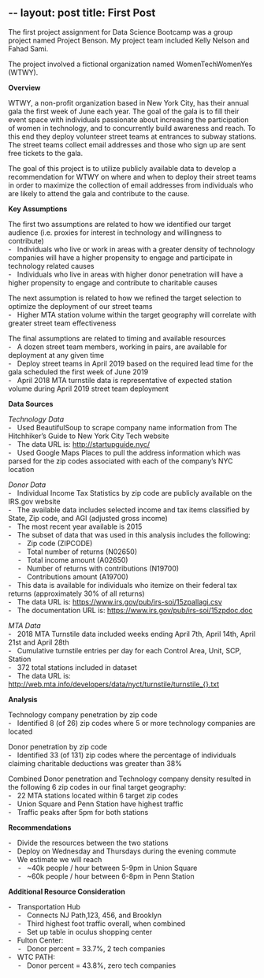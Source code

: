 --
layout: post
title: First Post
---

The first project assignment for Data Science Bootcamp was a group project named Project Benson. My project team included Kelly Nelson and Fahad Sami. 

The project involved a fictional organization named WomenTechWomenYes (WTWY).

**Overview**

WTWY, a non-profit organization based in New York City, has their annual gala the first week of June each year. The goal of the gala is to fill their event space with individuals passionate about increasing the participation of women in technology, and to concurrently build awareness and reach. To this end they deploy volunteer street teams at entrances to subway stations. The street teams collect email addresses and those who sign up are sent free tickets to the gala.

The goal of this project is to utilize publicly available data to develop a recommendation for WTWY on where and when to deploy their street teams in order to maximize the collection of email addresses from individuals who are likely to attend the gala and contribute to the cause.

**Key Assumptions**

The first two assumptions are related to how we identified our target audience (i.e. proxies for interest in technology and willingness to contribute)  
-&nbsp;&nbsp;&nbsp;Individuals who live or work in areas with a greater density of technology companies will have a higher propensity to engage and participate in technology related causes  
-&nbsp;&nbsp;&nbsp;Individuals who live in areas with higher donor penetration will have a higher propensity to engage and contribute to charitable causes 

The next assumption is related to how we refined the target selection to optimize the deployment of our street teams  
-&nbsp;&nbsp;&nbsp;Higher MTA station volume within the target geography will correlate with greater street team effectiveness  

The final assumptions are related to timing and available resources  
-&nbsp;&nbsp;&nbsp;A dozen street team members, working in pairs, are available for deployment at any given time  
-&nbsp;&nbsp;&nbsp;Deploy street teams in April 2019 based on the required lead time for the gala scheduled the first week of June 2019  
-&nbsp;&nbsp;&nbsp;April 2018 MTA turnstile data is representative of expected station volume during April 2019 street team deployment   

**Data Sources**

*Technology Data*  
-&nbsp;&nbsp;&nbsp;Used BeautifulSoup to scrape company name information from The Hitchhiker’s Guide to New York City Tech website  
-&nbsp;&nbsp;&nbsp;The data URL is: http://startupguide.nyc/  
-&nbsp;&nbsp;&nbsp;Used Google Maps Places to pull the address information which was parsed for the zip codes associated with each of the company’s NYC location  

*Donor Data*  
-&nbsp;&nbsp;&nbsp;Individual Income Tax Statistics by zip code are publicly available on the IRS.gov website  
-&nbsp;&nbsp;&nbsp;The available data includes selected income and tax items classified by State, Zip code, and AGI (adjusted gross income)  
-&nbsp;&nbsp;&nbsp;The most recent year available is 2015  
-&nbsp;&nbsp;&nbsp;The subset of data that was used in this analysis includes the following:  
&nbsp;&nbsp;&nbsp;&nbsp;&nbsp;-&nbsp;&nbsp;&nbsp;Zip code (ZIPCODE)  
&nbsp;&nbsp;&nbsp;&nbsp;&nbsp;-&nbsp;&nbsp;&nbsp;Total number of returns (N02650)  
&nbsp;&nbsp;&nbsp;&nbsp;&nbsp;-&nbsp;&nbsp;&nbsp;Total income amount (A02650)  
&nbsp;&nbsp;&nbsp;&nbsp;&nbsp;-&nbsp;&nbsp;&nbsp;Number of returns with contributions (N19700)  
&nbsp;&nbsp;&nbsp;&nbsp;&nbsp;-&nbsp;&nbsp;&nbsp;Contributions amount (A19700)  
-&nbsp;&nbsp;&nbsp;This data is available for individuals who itemize on their federal tax returns (approximately 30% of all returns)   
-&nbsp;&nbsp;&nbsp;The data URL is: https://www.irs.gov/pub/irs-soi/15zpallagi.csv  
-&nbsp;&nbsp;&nbsp;The documentation URL is: https://www.irs.gov/pub/irs-soi/15zpdoc.doc  

*MTA Data*  
-&nbsp;&nbsp;&nbsp;2018 MTA Turnstile data included weeks ending April 7th, April 14th, April 21st and April 28th  
-&nbsp;&nbsp;&nbsp;Cumulative turnstile entries per day for each Control Area, Unit, SCP, Station  
-&nbsp;&nbsp;&nbsp;372 total stations included in dataset  
-&nbsp;&nbsp;&nbsp;The data URL is: http://web.mta.info/developers/data/nyct/turnstile/turnstile_{}.txt  

**Analysis**

Technology company penetration by zip code  
-&nbsp;&nbsp;&nbsp;Identified 8 (of 26) zip codes where 5 or more technology companies are located  

Donor penetration by zip code  
-&nbsp;&nbsp;&nbsp;Identified 33 (of 131) zip codes where the percentage of individuals claiming charitable deductions was greater than 38%  

Combined Donor penetration and Technology company density resulted in the following 6 zip codes in our final target geography:  
-&nbsp;&nbsp;&nbsp;22 MTA stations located within 6 target zip codes  
-&nbsp;&nbsp;&nbsp;Union Square and Penn Station have highest traffic  
-&nbsp;&nbsp;&nbsp;Traffic peaks after 5pm for both stations  

**Recommendations**  

-&nbsp;&nbsp;&nbsp;Divide the resources between the two stations   
-&nbsp;&nbsp;&nbsp;Deploy on Wednesday and Thursdays during the evening commute  
-&nbsp;&nbsp;&nbsp;We estimate we will reach  
&nbsp;&nbsp;&nbsp;&nbsp;&nbsp;-&nbsp;&nbsp;&nbsp;~40k people / hour between 5-9pm in Union Square   
&nbsp;&nbsp;&nbsp;&nbsp;&nbsp;-&nbsp;&nbsp;&nbsp;~60k people / hour between 6-8pm in Penn Station  

**Additional Resource Consideration**  

-&nbsp;&nbsp;&nbsp;Transportation Hub  
&nbsp;&nbsp;&nbsp;&nbsp;&nbsp;-&nbsp;&nbsp;&nbsp;Connects NJ Path,123, 456, and Brooklyn  
&nbsp;&nbsp;&nbsp;&nbsp;&nbsp;-&nbsp;&nbsp;&nbsp;Third highest foot traffic overall, when combined  
&nbsp;&nbsp;&nbsp;&nbsp;&nbsp;-&nbsp;&nbsp;&nbsp;Set up table in oculus shopping center  
-&nbsp;&nbsp;&nbsp;Fulton Center:  
&nbsp;&nbsp;&nbsp;&nbsp;&nbsp;-&nbsp;&nbsp;&nbsp;Donor percent = 33.7%, 2 tech companies  
-&nbsp;&nbsp;&nbsp;WTC PATH:  
&nbsp;&nbsp;&nbsp;&nbsp;&nbsp;-&nbsp;&nbsp;&nbsp;Donor percent = 43.8%, zero tech companies  

 

